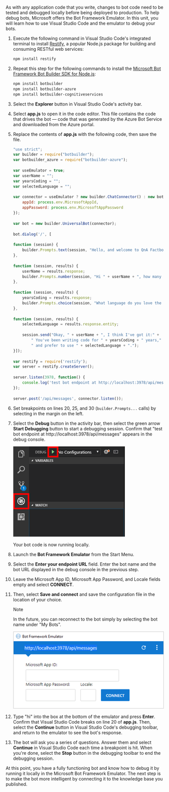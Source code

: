 As with any application code that you write, changes to bot code need to be tested and debugged locally before being deployed to production. To help debug bots, Microsoft offers the Bot Framework Emulator. In this unit, you will learn how to use Visual Studio Code and the emulator to debug your bots.

1. Execute the following command in Visual Studio Code's integrated terminal to install [Restify](http://restify.com/), a popular Node.js package for building and consuming RESTful web services:

    ```bash
    npm install restify
    ```

1. Repeat this step for the following commands to install the [Microsoft Bot Framework Bot Builder SDK for Node.js](https://docs.microsoft.com/bot-framework/nodejs/bot-builder-nodejs-quickstart):

    ```bash
    npm install botbuilder
    npm install botbuilder-azure
    npm install botbuilder-cognitiveservices
    ```

1. Select the **Explorer** button in Visual Studio Code's activity bar. 
1. Select **app.js** to open it in the code editor. This file contains the code that drives the bot — code that was generated by the Azure Bot Service and downloaded from the Azure portal.

1. Replace the contents of **app.js** with the following code, then save the file.

    ```JavaScript
    "use strict";
    var builder = require("botbuilder");
    var botbuilder_azure = require("botbuilder-azure");

    var useEmulator = true;
    var userName = "";
    var yearsCoding = "";
    var selectedLanguage = "";

    var connector = useEmulator ? new builder.ChatConnector() : new botbuilder_azure.BotServiceConnector({
        appId: process.env.MicrosoftAppId,
        appPassword: process.env.MicrosoftAppPassword
    });

    var bot = new builder.UniversalBot(connector);

    bot.dialog('/', [

    function (session) {
        builder.Prompts.text(session, "Hello, and welcome to QnA Factbot! What's your name?");
    },

    function (session, results) {
        userName = results.response;
        builder.Prompts.number(session, "Hi " + userName + ", how many years have you been writing code?");
    },

    function (session, results) {
        yearsCoding = results.response;
        builder.Prompts.choice(session, "What language do you love the most?", ["C#", "Python", "Node.js", "Visual FoxPro"]);
    },

    function (session, results) {
        selectedLanguage = results.response.entity;

        session.send("Okay, " + userName + ", I think I've got it:" +
            " You've been writing code for " + yearsCoding + " years," +
            " and prefer to use " + selectedLanguage + ".");
    }]);

    var restify = require('restify');
    var server = restify.createServer();

    server.listen(3978, function() {
        console.log('test bot endpoint at http://localhost:3978/api/messages');
    });

    server.post('/api/messages', connector.listen());
    ```

1. Set breakpoints on lines 20, 25, and 30 (`builder.Prompts...` calls) by selecting in the margin on the left.

1. Select the **Debug** button in the activity bar, then select the green arrow **Start Debugging** button to start a debugging session. Confirm that "test bot endpoint at http://localhost:3978/api/messages" appears in the debug console.

    ![Screenshot of Visual Studio Code showing the Debug system with the Debug navigation item and debug play button used to start a debugging session highlighted.](../media/5-vs-launch-debugger.png)

    Your bot code is now running locally.

1. Launch the **Bot Framework Emulator** from the Start Menu.

1. Select the **Enter your endpoint URL** field. Enter the bot name and the bot URL displayed in the debug console in the previous step.

1. Leave the Microsoft App ID, Microsoft App Password, and Locale fields empty and select **CONNECT**.

1. Then, select **Save and connect** and save the configuration file in the location of your choice.

    >[!NOTE]
    > In the future, you can reconnect to the bot simply by selecting the bot name under "My Bots".

    ![Screenshot of the Bot Framework Emulator showing the New bot configuration screen with the Save and connect button highlighted.](../media/5-new-bot-configuration.png)

1. Type "hi" into the box at the bottom of the emulator and press **Enter**. Confirm that Visual Studio Code breaks on line 20 of **app.js**. Then, select the **Continue** button in Visual Studio Code's debugging toolbar, and return to the emulator to see the bot's response.

1. The bot will ask you a series of questions. Answer them and select **Continue** in Visual Studio Code each time a breakpoint is hit. When you're done, select the **Stop** button in the debugging toolbar to end the debugging session.

At this point, you have a fully functioning bot and know how to debug it by running it locally in the Microsoft Bot Framework Emulator. The next step is to make the bot more intelligent by connecting it to the knowledge base you published.